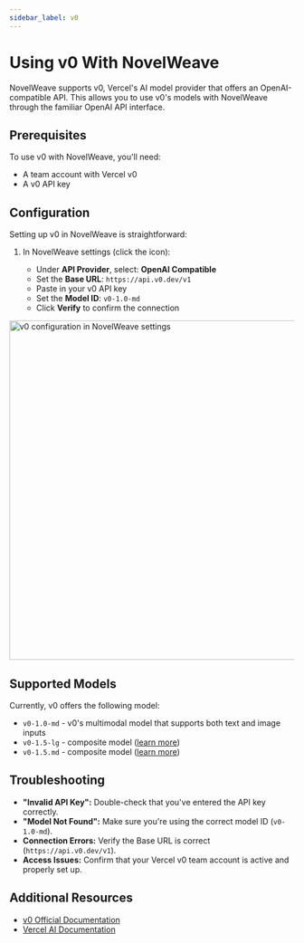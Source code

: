 ```yaml
---
sidebar_label: v0
---
```


# Using v0 With NovelWeave

NovelWeave supports v0, Vercel's AI model provider that offers an OpenAI-compatible API. This allows you to use v0's models with NovelWeave through the familiar OpenAI API interface.

## Prerequisites

To use v0 with NovelWeave, you'll need:

- A team account with Vercel v0
- A v0 API key

## Configuration

Setting up v0 in NovelWeave is straightforward:

1. In NovelWeave settings (click the <Codicon name="gear" /> icon):
    - Under **API Provider**, select: **OpenAI Compatible**
    - Set the **Base URL**: `https://api.v0.dev/v1`
    - Paste in your v0 API key
    - Set the **Model ID**: `v0-1.0-md`
    - Click **Verify** to confirm the connection

<img src="/docs/img/providers/v0-setup.png" alt="v0 configuration in NovelWeave settings" width="600" />

## Supported Models

Currently, v0 offers the following model:

- `v0-1.0-md` - v0's multimodal model that supports both text and image inputs
- `v0-1.5-lg` - composite model ([learn more](https://vercel.com/blog/v0-composite-model-family))
- `v0-1.5.md` - composite model ([learn more](https://vercel.com/blog/v0-composite-model-family))

## Troubleshooting

- **"Invalid API Key":** Double-check that you've entered the API key correctly.
- **"Model Not Found":** Make sure you're using the correct model ID (`v0-1.0-md`).
- **Connection Errors:** Verify the Base URL is correct (`https://api.v0.dev/v1`).
- **Access Issues:** Confirm that your Vercel v0 team account is active and properly set up.

## Additional Resources

- [v0 Official Documentation](https://v0.dev)
- [Vercel AI Documentation](https://vercel.com/docs/ai)
